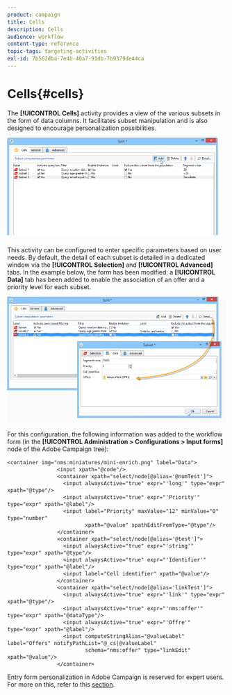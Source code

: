 ```yaml
---
product: campaign
title: Cells
description: Cells
audience: workflow
content-type: reference
topic-tags: targeting-activities
exl-id: 7b562dba-7e4b-40a7-91db-7b9379de44ca
---
```

# Cells{#cells}

The **[!UICONTROL Cells]** activity provides a view of the various subsets in the form of data columns. It facilitates subset manipulation and is also designed to encourage personalization possibilities.

![](assets/wf_split_cells.png)

This activity can be configured to enter specific parameters based on user needs. By default, the detail of each subset is detailed in a dedicated window via the **[!UICONTROL Selection]** and **[!UICONTROL Advanced]** tabs. In the example below, the form has been modified: a **[!UICONTROL Data]** tab has been added to enable the association of an offer and a priority level for each subset.

![](assets/wf_split_cells_with_customization.png)

For this configuration, the following information was added to the workflow form (in the **[!UICONTROL Administration > Configurations > Input forms]** node of the Adobe Campaign tree):

```
<container img="nms:miniatures/mini-enrich.png" label="Data">
                <input xpath="@code"/>
                <container xpath="select/node[@alias='@numTest']">
                  <input alwaysActive="true" expr="'long'" type="expr" xpath="@type"/>
                  <input alwaysActive="true" expr="'Priority'" type="expr" xpath="@label"/>
                  <input label="Priority" maxValue="12" minValue="0" type="number"
                         xpath="@value" xpathEditFromType="@type"/>
                </container>
                <container xpath="select/node[@alias='@test']">
                  <input alwaysActive="true" expr="'string'" type="expr" xpath="@type"/>
                  <input alwaysActive="true" expr="'Identifier'" type="expr" xpath="@label"/>
                  <input label="Cell identifier" xpath="@value"/>
                </container>
                <container xpath="select/node[@alias='linkTest']">
                  <input alwaysActive="true" expr="'link'" type="expr" xpath="@type"/>
                  <input alwaysActive="true" expr="'nms:offer'" type="expr" xpath="@dataType"/>
                  <input alwaysActive="true" expr="'Offre'" type="expr" xpath="@label"/>
                  <input computeStringAlias="@valueLabel" label="Offers" notifyPathList="@_cs|@valueLabel"
                         schema="nms:offer" type="linkEdit" xpath="@value"/>
                </container>
```

Entry form personalization in Adobe Campaign is reserved for expert users. For more on this, refer to this [section](../../configuration/using/identifying-a-form.md).
